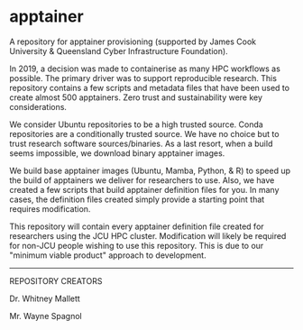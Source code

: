 # apptainer
A repository for apptainer provisioning (supported by James Cook University & Queensland Cyber Infrastructure Foundation).

In 2019, a decision was made to containerise as many HPC workflows as possible.  The primary driver was to support reproducible research.  This repository contains a few scripts and metadata files that have been used to create almost 500 apptainers.  Zero trust and sustainability were key considerations.

We consider Ubuntu repositories to be a high trusted source.  Conda repositories are a conditionally trusted source.  We have no choice but to trust research software sources/binaries.  As a last resort, when a build seems impossible, we download binary apptainer images.

We build base apptainer images (Ubuntu, Mamba, Python, & R) to speed up the build of apptainers we deliver for researchers to use.  Also, we have created a few scripts that build apptainer definition files for you.  In many cases, the definition files created simply provide a starting point that requires modification.

This repository will contain every apptainer definition file created for researchers using the JCU HPC cluster.  Modification will likely be required for non-JCU people wishing to use this repository.  This is due to our "minimum viable product" approach to development.

-------------------
REPOSITORY CREATORS

Dr. Whitney Mallett

Mr. Wayne Spagnol
